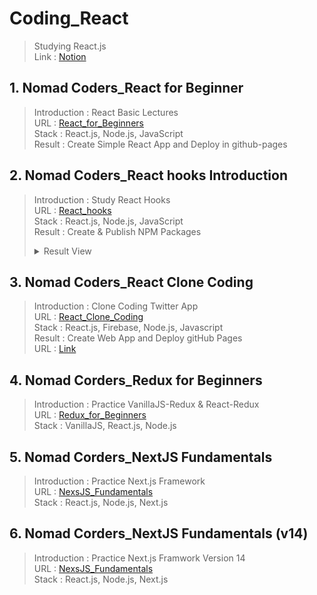 # Coding_React
> Studying React.js <br>
> Link : [Notion](https://www.notion.so/React-js-1afe79ad19e84f47ad3e27ae044f57bf?pvs=4)
## 1. Nomad Coders_React for Beginner <br>
> Introduction : React Basic Lectures <br>
> URL : [React_for_Beginners](https://nomadcoders.co/react-for-beginners/) <br>
> Stack : React.js, Node.js, JavaScript <br>
> Result : Create Simple React App and Deploy in github-pages <br>
## 2. Nomad Coders_React hooks Introduction <br>
> Introduction : Study React Hooks <br>
> URL : [React_hooks](https://nomadcoders.co/react-hooks-introduction/) <br>
> Stack : React.js, Node.js, JavaScript <br>
> Result : Create & Publish NPM Packages
> <details> <summary>Result View</summary>
> * NPM Organization <br>
> <img src="React-hooks-Introduction/ResultImage/NPM End.png" width="50%" /> <br>
> * import & use Custom Hooks <br>
> <img src="React-hooks-Introduction/ResultImage/End.png" width="50%"/> <br>
> * Result View in Web Browser <br>
> <img src="React-hooks-Introduction/ResultImage/TrueEnd.png" width="50%" /> <br>
> </details>
## 3. Nomad Coders_React Clone Coding
> Introduction : Clone Coding Twitter App <br>
> URL : [React_Clone_Coding](https://nomadcoders.co/nwitter/) <br>
> Stack : React.js, Firebase, Node.js, Javascript <br>
> Result : Create Web App and Deploy gitHub Pages  <br>
> URL : [Link](https://bysooooo.github.io/Coding_React.js/)
## 4. Nomad Corders_Redux for Beginners
> Introduction : Practice VanillaJS-Redux & React-Redux <br>
> URL : [Redux_for_Beginners](https://nomadcoders.co/redux-for-beginners) <br>
> Stack : VanillaJS, React.js, Node.js <br>
## 5. Nomad Corders_NextJS Fundamentals
> Introduction : Practice Next.js Framework <br>
> URL : [NexsJS_Fundamentals](https://nomadcoders.co/nextjs-fundamentals) <br>
> Stack : React.js, Node.js, Next.js <br>
## 6. Nomad Corders_NextJS Fundamentals (v14)
> Introduction : Practice Next.js Framwork Version 14 <br>
> URL : [NexsJS_Fundamentals](https://nomadcoders.co/nextjs-fundamentals) <br>
> Stack : React.js, Node.js, Next.js
